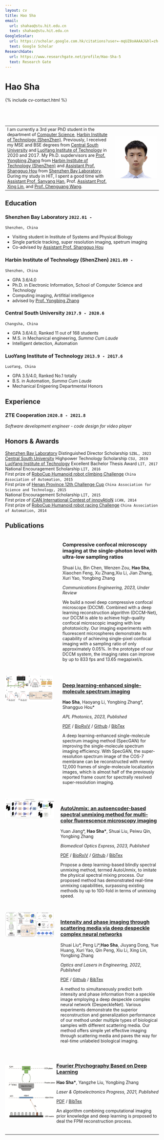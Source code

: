 ```yaml
---
layout: cv
title: Hao Sha
email:
  url: shahao@stu.hit.edu.cn
  text: shahao@stu.hit.edu.cn
GoogleScolar:
  url: https://scholar.google.com.hk/citations?user=-mqUZ8oAAAAJ&hl=zh-CN
  text: Google Scholar 
ResearchGate:
  url: https://www.researchgate.net/profile/Hao-Sha-5
  text: Research Gate 
---
```


# Hao **Sha**

<!--
include contact information from the front matter
Supported arguments:
    - homepage: url, text
    - phone
    - email
-->

{% include cv-contact.html %}

&nbsp;

&nbsp;

<table>
  <tr>
    <td style="width: 70%; vertical-align: middle;">
      I am currently a 3rd year PhD student in the department of <a href="http://cs.hitsz.edu.cn/">Computer Science</a>, <a href="http://en.hitsz.edu.cn/">Harbin Institute of Technology (ShenZhen)</a>. Previously, I received my MSE and BSE degrees from <a href="https://en.csu.edu.cn/">Central South University</a> and <a href="https://www.lit.edu.cn/">LuoYang Institute of Technology</a> in 2020 and 2017. My Ph.D. supdervisors are <a href="https://faculty.hitsz.edu.cn/zhangyongbing">Prof. Yongbing Zhang</a> from <a href="http://en.hitsz.edu.cn/">Harbin Institute of Technology (ShenZhen)</a> and <a href="http://houlab.szbl.ac.cn/"> Assistant Prof. Shangguo Hou</a> from <a href="https://www.szbl.ac.cn/en/"> Shenzhen Bay Laboratory</a>. During my study in HIT, I spent a good time with <a href="https://www.sigs.tsinghua.edu.cn/hsy_en/main.htm">Assistant Prof. Sanyang Han</a>, Prof. <a href="http://web.ee.tsinghua.edu.cn/linxing/en/index.htm">Assistant Prof. Xing Lin</a>, and <a href="https://ee.jlu.edu.cn/en/info/1028/1106.htm"> Prof. Chenguang Wang</a>.</td>
    <td style="width: 30%; vertical-align: middle;">
      <img src="./assets/photo.jpg" alt="图片描述" style="max-width: 200px; width: 100%;"/></td>
  </tr>
</table>

## Education

### **Shenzhen Bay Laboratory** `2022.01 -`

```
Shenzhen, China
```

- Visiting student in Institute of Systems and Physical Biology
- Single particle tracking, super resolution imaging, spetrum imaging
- Co-advised by [Assistant Prof. Shangguo Hou](https://www.szbl.ac.cn/en/scientificresearch/researchteam/2044.html) 


### **Harbin Institute of Technology (ShenZhen)** `2021.09 - `

```
Shenzhen, China
```

- GPA 3.6/4.0
- Ph.D. in Electronic Information, School of Computer Science and Technology
- Computing imaging, Artifitial intelligence
- advised by [Prof. Yongbing Zhang](https://scholar.google.com/citations?user=0KlvTEYAAAAJ&hl=en)

### **Central South University** `2017.9 - 2020.6`

```
Changsha, China
```

- GPA 3.6/4.0, Ranked 11 out of 168 students
- M.S. in Mechanical engineering, _Summa Cum Laude_
- Intelligent detection, Automation

### **LuoYang Institute of Technology** `2013.9 - 2017.6`

```
LuoYang, China
```

- GPA 3.5/4.0, Ranked No.1 totally
- B.S. in Automation, _Summa Cum Laude_
- Mechanical Enigeering Departmental Honors


## Experience
### **ZTE Cooperation** `2020.8 - 2021.8`

_Software development engineer - code design for video player_<br>

## Honors & Awards

[Shenzhen Bay Laboratory](https://www.szbl.ac.cn/) Distinguished Director Scholarship `SZBL, 2023` <br>
[Central South University](https://en.csu.edu.cn/) Highpower Technology Scholarship `CSU, 2019` <br>
[LuoYang Institute of Technology](https://www.lit.edu.cn/) Excellent Bachelor Thesis Award `LIT, 2017` <br>
National Encouragement Scholarship `LIT, 2016` <br>
First prize of [RoboCup Humanoid robot climbing Challenge](http://crc.drct-caa.org.cn/index.php/race?catid=2) `China Association of Automation, 2015` <br>
First prize of [Henan Province 12th Challenge Cup](https://www.tiaozhanbei.net/) `China Association for Science and Technology, 2015` <br>
National Encouragement Scholarship `LIT, 2015` <br>
First prize of [iCAN International Contest of innovAtioN](http://www.g-ican.com/home/index) `iCAN, 2014` <br>
First prize of [RoboCup Humanoid robot racing Challenge](http://crc.drct-caa.org.cn/index.php/race?catid=2) `China Association of Automation, 2014` <br>



## Publications


<div style="display: flex; flex-wrap: wrap; align-items: flex-start; gap: 20px; margin-bottom: 30px;">
  <div style="flex: 1;">
    <!-- 占位符，无内容 -->
  </div >
  <div style="flex: 2; padding-left: 10px;">
    <h3><strong>Compressive confocal microscopy imaging at the single-photon level with ultra-low sampling ratios</strong></h3>
    <p>Shuai Liu, Bin Chen, Wenzen Zou, <strong>Hao Sha</strong>, Xiaochen Feng, Xu Zhang,Xiu Li, Jian Zhang, Xuri Yao, Yongbing Zhang</p>
    <p><em>Communications Engineering, 2023, Under Review</em></p>
    <p>
      <!-- 占位符，无内容 -->
    </p>
    <p>We build a novel deep compressive confocal microscope (DCCM). Combined with a deep learning reconstruction algorithm (DCCM-Net), our DCCM is able to achieve high-quality confocal microscopic imaging with low phototoxicity. Our imaging experiments with fluorescent microspheres demonstrate its capability of achieving single-pixel confocal imaging with a sampling ratio of only approximately 0.05%. In the prototype of our DCCM system, the imaging rates can improve by up to 833 fps and 13.65 megapixel/s.</p>
  </div>
</div>

<div style="display: flex; flex-wrap: wrap; align-items: flex-start; gap: 20px; margin-bottom: 30px;">
  <div style="flex: 1;">
    <img src="./assets/APL-2023/fig.png" alt="论文插图" style="max-height: 200px; width: auto;">
  </div>
  <div style="flex: 2; padding-left: 10px;">
    <h3><strong><a href="./assets/APL-2023/096102_1_5.0156793.pdf">Deep learning-enhanced single-molecule spectrum imaging</a></strong></h3>
    <p><strong>Hao Sha</strong>, Haoyang Li, Yongbing Zhang*, Shangguo Hou*</p>
    <p><em>APL Photonics, 2023, Published</em></p>
    <p>
      <a href="./assets/APL-2023/096102_1_5.0156793.pdf">PDF</a> /
      <a href="https://www.biorxiv.org/content/10.1101/2023.05.08.539787v1.abstract">BioRxiV</a> /
      <a href="https://github.com/hitsh95/SpecGAN">Github</a> /
      <a href="./bibtex/photonics2023Sha.txt">BibTex</a> 
    </p>
    <p>A deep learning-enhanced single-molecule spectrum imaging method (SpecGAN) for improving the single-molecule spectrum imaging efficiency. With SpecGAN, the super-resolution spectrum image of the COS-7 membrane can be reconstructed with merely 12,000 frames of single-molecule localization images, which is almost half of the previously reported frame count for spectrally resolved super-resolution imaging.</p>
  </div>
</div>




<div style="display: flex; flex-wrap: wrap; align-items: flex-start; gap: 20px; margin-bottom: 30px;">
  <div style="flex: 1;">
    <img src="./assets/BOE-2023/fig.png" alt="论文插图" style="max-height: 200px; width: auto;">
  </div>
  <div style="flex: 2;">
    <h3><strong><a href="./assets/BOE-2023/boe-14-9-4814.pdf">AutoUnmix: an autoencoder-based spectral unmixing method for multi-color fluorescence microscopy imaging</a></strong></h3>
    <p>Yuan Jiang*, <strong>Hao Sha*</strong>, Shuai Liu, Peiwu Qin, Yongbing Zhang</p>
    <p><em>Biomedical Optics Express, 2023, Published</em></p>
    <p>
      <a href="./assets/BOE-2023/boe-14-9-4814.pdf">PDF</a> /
      <a href="https://www.biorxiv.org/content/10.1101/2023.05.30.542836v1">BioRxiV</a> /
      <a href="https://github.com/AlphaYuan/AutoUnmix">Github</a> / 
      <a href="./bibtex/BOE2023Jiang.txt">BibTex</a> 
    </p>
    <p>Propose a deep learning-based blindly spectral unmixing method, termed AutoUnmix, to imitate the physical spectral mixing process. Our proposed method has demonstrated real-time unmixing capabilities, surpassing existing methods by up to 100-fold in terms of unmixing speed.</p>
  </div>
</div>



<div style="display: flex; flex-wrap: wrap; align-items: flex-start; gap: 20px; margin-bottom: 20px;">
  <div style="flex: 1; ">
    <img src="./assets/despeckle-2022/fig.png" alt="论文插图" style="max-height: 200px; width: auto;">
  </div>
  <div style="flex: 2;">
    <h3><strong><a href="./assets/despeckle-2022/1-s2.0-S0143816622002494-main.pdf">Intensity and phase imaging through scattering media via deep despeckle complex neural networks</a></strong></h3>
    <p>Shuai Liu*, Peng Li*,<strong>Hao Sha</strong>, Jiuyang Dong, Yue Huang, Xuri Yao, Qin Peng, Xiu Li, Xing Lin, Yongbing Zhang</p>
    <p><em>Optics and Lasers in Engineering, 2022, Published</em></p>
    <p>
      <a href="./assets/despeckle-2022/1-s2.0-S0143816622002494-main.pdf">PDF</a> /
      <a href="https://github.com/hitsh95/DespeckleNet">Github</a> /
      <a href="./bibtex/LIU2022107196.txt">BibTex</a> 
    </p>
    <p>A method to simultaneously predict both intensity and phase information from a speckle image employing a deep despeckle complex neural network (DespeckleNet). Various experiments demonstrate the superior reconstruction and generalization performance of our method under multiple types of biological samples with different scattering media. Our method offers simple yet effective imaging through scattering media and paves the way for real-time unlabeled biological imaging.</p>
  </div>
</div>



<div style="display: flex; align-items: center; justify-content: center; height: 250px;">
  <div style="flex: 1;">
    <img src="./assets/FPM-2021/fig.png" alt="论文插图" style="max-height: 200px; width: auto;">
  </div>
  <div style="flex: 2;">
    <h3><strong><a href="./assets/FPM-2021/1811020.pdf">Fourier Ptychography Based on Deep Learning</a></strong></h3>
    <p><strong>Hao Sha*</strong>, Yangzhe Liu, Yongbing Zhang</p>
    <p><em>Laser & Optoelectronics Progress, 2021, Published</em></p>
    <p>
      <a href="./assets/FPM-2021/1811020.pdf">PDF</a> /
      <a href="./bibtex/LOP2021Sha.txt">BibTex</a> 
    </p>
    <p>An algorithm combining computational imaging prior knowledge and deep learning is proposed to deal the FPM reconstruction process.</p>
  </div>
</div>


---

